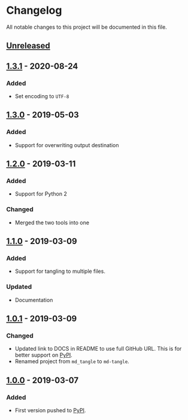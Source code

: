 # Changelog
All notable changes to this project will be documented in this file.

## [Unreleased]

## [1.3.1] - 2020-08-24
### Added
- Set encoding to `UTF-8`

## [1.3.0] - 2019-05-03
### Added
- Support for overwriting output destination

## [1.2.0] - 2019-03-11
### Added
- Support for Python 2

### Changed
- Merged the two tools into one

## [1.1.0] - 2019-03-09
### Added
- Support for tangling to multiple files.

### Updated
- Documentation

## [1.0.1] - 2019-03-09
### Changed
- Updated link to DOCS in README to use full GitHub URL. This is for better support on [PyPI].
- Renamed project from `md_tangle` to `md-tangle`.

## [1.0.0] - 2019-03-07
### Added
- First version pushed to [PyPI].


[Unreleased]: https://github.com/joakimmj/md-tangle/compare/v1.3.1...HEAD
[1.3.1]: https://github.com/joakimmj/md-tangle/compare/v1.3.0...v1.3.1
[1.3.0]: https://github.com/joakimmj/md-tangle/compare/v1.2.0...v1.3.0
[1.2.0]: https://github.com/joakimmj/md-tangle/compare/v1.1.0...v1.2.0
[1.1.0]: https://github.com/joakimmj/md-tangle/compare/v1.0.1...v1.1.0
[1.0.1]: https://github.com/joakimmj/md-tangle/compare/v1.0.0...v1.0.1
[1.0.0]: https://github.com/joakimmj/md-tangle/releases/tag/v1.0.0
[PyPI]: https://pypi.org/project/md-tangle
